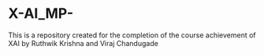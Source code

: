# X-AI_MP-
This is a repository created for the completion of the course achievement of XAI by Ruthwik Krishna and Viraj Chandugade 
